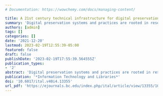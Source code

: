 ```yaml
---
# Documentation: https://wowchemy.com/docs/managing-content/

title: A 21st century technical infrastructure for digital preservation
summary: 'Digital preservation systems and practices are rooted in research and development efforts from the late 1990s and early 2000s when the cultural heritage sector started to tackle these challenges in isolation. Since then, the commercial sector has sought to solve similar challenges, using different technical strategies such as software defined storage and function-as-a-service. While commercial sector solutions are not necessarily created with long-term preservation in mind, they are well aligned with the digital preservation use case. The cultural heritage sector can benefit from adapting these modern approaches to increase sustainability and leverage technological advancements widely in use across Fortune 500 companies.'
authors: [admin]
tags: []
categories: []
date: '2021-12-20'
lastmod: 2023-02-19T12:55:39-05:00
featured: false
draft: false
publishDate: '2023-02-19T17:55:39.564555Z'
publication_types:
- '2'
abstract: 'Digital preservation systems and practices are rooted in research and development efforts from the late 1990s and early 2000s when the cultural heritage sector started to tackle these challenges in isolation. Since then, the commercial sector has sought to solve similar challenges, using different technical strategies such as software defined storage and function-as-a-service. While commercial sector solutions are not necessarily created with long-term preservation in mind, they are well aligned with the digital preservation use case. The cultural heritage sector can benefit from adapting these modern approaches to increase sustainability and leverage technological advancements widely in use across Fortune 500 companies.'
publication: '*Information Technology and Libraries*'
doi: '10.6017/ital.v40i4.13355'
url_pdf: 'https://ejournals.bc.edu/index.php/ital/article/view/13355/10731'
---
```

